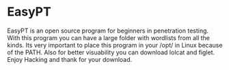 # EasyPT
EasyPT is an open source program for beginners in penetration testing. With this program you can have a large folder with wordlists from all the kinds.
Its very important to place this program in your /opt/ in Linux because of the PATH.
Also for better visuability you can download lolcat and figlet.
Enjoy Hacking and thank for your download.
